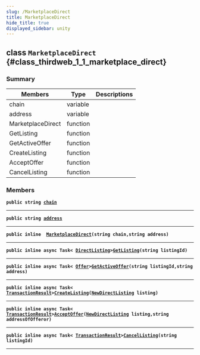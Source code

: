 ```yaml
---
slug: /MarketplaceDirect
title: MarketplaceDirect
hide_title: true
displayed_sidebar: unity
---
```


## class `MarketplaceDirect` {#class_thirdweb_1_1_marketplace_direct}

### Summary

| Members | Type | Descriptions |
| ------- | ---- | ------------ |
| chain | variable |  |
| address | variable |  |
| MarketplaceDirect | function |  |
| GetListing | function |  |
| GetActiveOffer | function |  |
| CreateListing | function |  |
| AcceptOffer | function |  |
| CancelListing | function |  |

### Members

**`public string `[`chain`](#class_thirdweb_1_1_marketplace_direct_1a71fe2680819d19bb2f5a3438a40c5d80)**

---

**`public string `[`address`](#class_thirdweb_1_1_marketplace_direct_1ac53e8254f7de1d6edadaddfc2f206d31)**

---

**`public inline  `[`MarketplaceDirect`](#class_thirdweb_1_1_marketplace_direct_1a0502828aef1c9e0420de0a144b30efb2)`(string chain,string address)`**

---

**`public inline async Task< `[`DirectListing`](docs/unity/DirectListing.md#class_thirdweb_1_1_direct_listing)` > `[`GetListing`](#class_thirdweb_1_1_marketplace_direct_1aa3ed91c48d7897419c7ec5fdec6e9187)`(string listingId)`**

---

**`public inline async Task< `[`Offer`](docs/unity/Offer.md#struct_thirdweb_1_1_offer)` > `[`GetActiveOffer`](#class_thirdweb_1_1_marketplace_direct_1a117471f0a9328f6e6f7c7f5923f6eae2)`(string listingId,string address)`**

---

**`public inline async Task< `[`TransactionResult`](docs/unity/TransactionResult.md#class_thirdweb_1_1_transaction_result)` > `[`CreateListing`](#class_thirdweb_1_1_marketplace_direct_1ade422316cef05d00f543dfa52d62597f)`(`[`NewDirectListing`](docs/unity/NewDirectListing.md#class_thirdweb_1_1_new_direct_listing)` listing)`**

---

**`public inline async Task< `[`TransactionResult`](docs/unity/TransactionResult.md#class_thirdweb_1_1_transaction_result)` > `[`AcceptOffer`](#class_thirdweb_1_1_marketplace_direct_1ad5df866e9fd43db1a186665113ec914c)`(`[`NewDirectListing`](docs/unity/NewDirectListing.md#class_thirdweb_1_1_new_direct_listing)` listing,string addressOfOfferor)`**

---

**`public inline async Task< `[`TransactionResult`](docs/unity/TransactionResult.md#class_thirdweb_1_1_transaction_result)` > `[`CancelListing`](#class_thirdweb_1_1_marketplace_direct_1a39f1335cbc61ef7ced1b2c6ce1819fac)`(string listingId)`**

---
